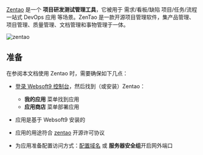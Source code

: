 [Zentao](https://www.zentao.net/) 是一个 **项目研发测试管理工具**，它被用于 需求/看板/缺陷 项目/任务/流程 一站式 DevOps 应用  等场景。ZenTao 是一款开源项目管理软件，集产品管理、项目管理、质量管理、文档管理和事物管理于一体。


![zentao](https://libs.websoft9.com/Websoft9/DocsPicture/zh/zentao/zentao-gui-websoft9.png)


## 准备

在参阅本文档使用 Zentao 时，需要确保如下几点：

- [登录 Websoft9 控制台](./login-console)，然后找到（或安装）Zentao：
  - **我的应用** 菜单找到应用 
  - **应用商店** 菜单部署应用

- 应用是基于 Websoft9 安装的


- 应用的用途符合 [zentao](https://zpl.pub/page/zplv12.html) 开源许可协议


- 为应用准备配置访问方式：[配置域名](./domain-set) 或 **服务器安全组**开启网外端口